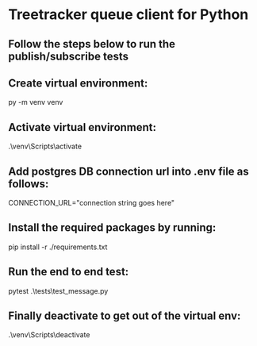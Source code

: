 # Treetracker queue client for Python

## Follow the steps below to run the publish/subscribe tests

## Create virtual environment:
py -m venv venv

## Activate virtual environment:
.\venv\Scripts\activate

## Add postgres DB connection url into .env file as follows:
CONNECTION_URL="connection string goes here"

## Install the required packages by running:
pip install -r ./requirements.txt

## Run the end to end test:
pytest .\tests\test_message.py

## Finally deactivate to get out of the virtual env:
.\venv\Scripts\deactivate
